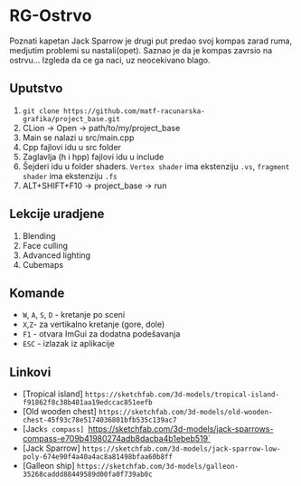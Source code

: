 # RG-Ostrvo
Poznati kapetan Jack Sparrow je drugi put predao svoj kompas zarad ruma, medjutim problemi su nastali(opet). Saznao je da je kompas zavrsio na ostrvu... Izgleda da ce ga naci, uz neocekivano blago.

## Uputstvo
1. `git clone https://github.com/matf-racunarska-grafika/project_base.git`
2. CLion -> Open -> path/to/my/project_base
3. Main se nalazi u src/main.cpp
4. Cpp fajlovi idu u src folder
5. Zaglavlja (h i hpp) fajlovi idu u include
6. Šejderi idu u folder shaders. `Vertex shader` ima ekstenziju `.vs`, `fragment shader` ima ekstenziju `.fs`
7. ALT+SHIFT+F10 -> project_base -> run

## Lekcije uradjene

1. Blending
2. Face culling
3. Advanced lighting
4. Cubemaps

## Komande
- `W`, `A`, `S`, `D` - kretanje po sceni
- `X`,`Z`- za vertikalno kretanje (gore, dole)
- `F1` - otvara ImGui za dodatna podešavanja
- `ESC` - izlazak iz aplikacije

## Linkovi
- [Tropical island] `https://sketchfab.com/3d-models/tropical-island-f91862f8c38b481aa19edccac851eefb`
- [Old wooden chest] `https://sketchfab.com/3d-models/old-wooden-chest-45f93c78e5174036801bfb535c139ac7`
- [Jack`s compass] `https://sketchfab.com/3d-models/jack-sparrows-compass-e709b41980274adb8dacba4b1ebeb519`
- [Jack Sparrow] `https://sketchfab.com/3d-models/jack-sparrow-low-poly-674e90f4a40a4ac8a81498bfaa60b8ff`
- [Galleon ship] `https://sketchfab.com/3d-models/galleon-35268caddd88449589d00fa0f739ab0c`

